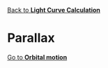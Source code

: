 [Back to **Light Curve Calculation**](LightCurves.md)

# Parallax



[Go to **Orbital motion**](OrbitalMotion.md)
